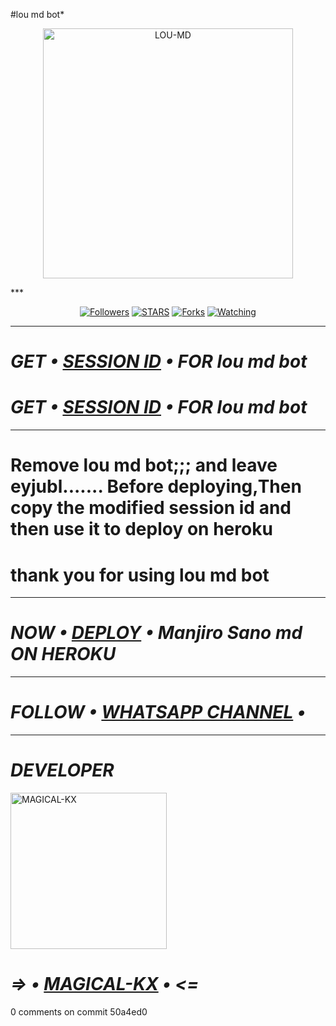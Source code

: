 #lou md bot*
<p align="center">
  <a href="https://github.com/MAGICAL-KX">
    <img alt="LOU-MD" height="400" src="https://pg">
  </a>
</p>
***
<p align="center">
<a href="https://github.com/MAGICAL-KX?tab=followers"><img title="Followers" src="https://img.shields.io/github/followers/MAGICAL-KX?label=Followers&style=social"></a>
<a href="https://github.com/MAGICAL-KX/lou-md-bot/stargazers/"><img title="STARS" src="https://img.shields.io/github/stars/MAGICAL-KX/lou-md-bot?&style=social"></a>
<a href="https://github.com/MAGICAL-KX/lou-mdbot/network/members"><img title="Forks" src="https://img.shields.io/github/forks/MAGICAL-KX/lou-md-bot?style=social"></a>
<a href="https://github.com/MAGICAL-KX/lou-md-bot/watchers"><img title="Watching" src="https://img.shields.io/github/watchers/MAGICAL-KX/lou-md-bot?label=Watching&style=social"></a>

***

# *_GET • [SESSION ID](https://manjiro-sano-app.onrender.com) • FOR lou md bot_*
# *_GET • [SESSION ID](https://cod3session-00187e8a3f27.herokuapp.com/) • FOR lou md bot_*

***

# Remove lou md bot;;; and leave eyjubl....... Before deploying,Then copy the modified session id and then use it to deploy on heroku

# thank you for using lou md bot

***
# *_NOW • [DEPLOY](https://dashboard.heroku.com/new?button-url=https://github.com/MAGICAL-KX/lou-md-bot&template=https://github.com/MAGICAL-KX/lou-md-bot) • Manjiro Sano md ON HEROKU_*
***
# *_FOLLOW • [WHATSAPP CHANNEL](https://whatsapp.com/channel/) •_*
***
# *_DEVELOPER_*
<a href="https://github.com/MAGICAL-KX"><img src="https://telegra.ph/file/7d1d362a15f946d427db1.jpg" width="250" height="250" alt="MAGICAL-KX"/></a>
# _=> • [MAGICAL-KX](https://github.com/MAGICAL-KX) • <=_

0 comments on commit 50a4ed0
